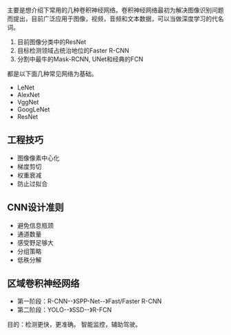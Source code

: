 主要是想介绍下常用的几种卷积神经网络。卷积神经网络最初为解决图像识别问题而提出，目前广泛应用于图像，视频，音频和文本数据，可以当做深度学习的代名词。
1. 目前图像分类中的ResNet
2. 目标检测领域占统治地位的Faster R-CNN
3. 分割中最牛的Mask-RCNN, UNet和经典的FCN

都是以下面几种常见网络为基础。
- LeNet
- AlexNet
- VggNet
- GoogLeNet
- ResNet
## 工程技巧
- 图像像素中心化
- 梯度剪切
- 权重衰减
- 防止过拟合
## CNN设计准则
- 避免信息瓶颈
- 通道数量
- 感受野足够大
- 分组策略
- 低秩分解
## 区域卷积神经网络
- 第一阶段：R-CNN--》SPP-Net--》Fast/Faster R-CNN
- 第二阶段：YOLO--》SSD--》R-FCN

目的：检测更快，更准确。
智能监控，辅助驾驶。
